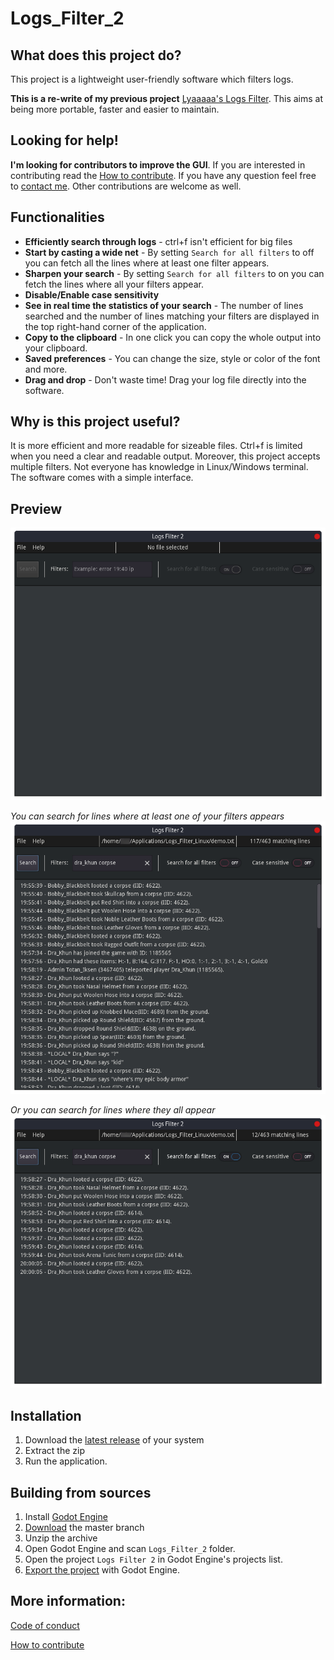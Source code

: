 # Logs_Filter_2

## What does this project do?

This project is a lightweight user-friendly software which filters logs.

**This is a re-write of my previous project** [Lyaaaaa's Logs Filter](https://github.com/Lyaaaaaaaaaaaaaaa/Lyaaaaa-s-Logs-Filter). This aims at being more portable, faster and easier to maintain. 

## Looking for help!
**I'm looking for contributors to improve the GUI**. If you are interested in contributing read the [How to contribute](https://github.com/Lyaaaaaaaaaaaaaaa/Logs_Filter_2/blob/Master/management/CONTRIBUTING.md). If you have any question feel free to [contact me](https://github.com/Lyaaaaaaaaaaaaaaa/Logs_Filter_2/blob/Master/management/CONTRIBUTING.md#how-can-you-get-in-touch-with-me).
Other contributions are welcome as well.

## Functionalities 

- **Efficiently search through logs** - ctrl+f isn't efficient for big files
- **Start by casting a wide net** - By setting `Search for all filters` to off
 you can fetch all the lines where at least one filter appears.
- **Sharpen your search** - By setting `Search for all filters` to on you can
 fetch the lines where all your filters appear.
- **Disable/Enable case sensitivity**
- **See in real time the statistics of your search** - The number of lines 
searched and the number of lines matching your filters are displayed in the top
right-hand corner of the application.
- **Copy to the clipboard** - In one click you can copy the whole output into your
clipboard.
- **Saved preferences** - You can change the size, style or color of the font 
and more.
- **Drag and drop** - Don't waste time! Drag your log file directly into the software.


## Why is this project useful?
It is more efficient and more readable for sizeable files. Ctrl+f is limited when you need a clear and readable output. Moreover, this project accepts multiple filters. Not everyone has knowledge in Linux/Windows terminal. The software comes with a simple interface.

## Preview

![](images/preview_1.png)

*You can search for lines where at least one of your filters appears*
![](images/preview_3.png)

*Or you can search for lines where they all appear*
![](images/preview_2.png)

## Installation

1. Download the [latest release](https://github.com/Lyaaaaaaaaaaaaaaa/Logs_Filter_2/releases/latest) of your system
2. Extract the zip
3. Run the application.

## Building from sources

1. Install [Godot Engine](https://godotengine.org/download/)
2. [Download](https://github.com/Lyaaaaaaaaaaaaaaa/Logs_Filter_2/archive/refs/heads/Master.zip) the master branch
3. Unzip the archive
4. Open Godot Engine and scan `Logs_Filter_2` folder.
4. Open the project `Logs Filter 2` in Godot Engine's projects list.
5. [Export the project](https://docs.godotengine.org/en/stable/getting_started/step_by_step/exporting.html#export-templates) with Godot Engine.

## More information:
[Code of conduct](https://github.com/Lyaaaaaaaaaaaaaaa/Logs_Filter_2/blob/Master/management/CODE_OF_CONDUCT.md)

[How to contribute](https://github.com/Lyaaaaaaaaaaaaaaa/Logs_Filter_2/blob/Master/management/CONTRIBUTING.md)

